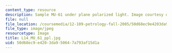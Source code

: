 ```yaml
---
content_type: resource
description: Sample MU-61 under plane polarized light. Image courtesy of MIT OCW.
file: null
file_location: /coursemedia/12-109-petrology-fall-2005/50d68ec9e4203da950647a793af15d1a_L14_MU_61_ppl.jpg
file_type: image/jpeg
resourcetype: Image
title: L14_MU_61_ppl.jpg
uid: 50d68ec9-e420-3da9-5064-7a793af15d1a
---
```

